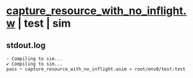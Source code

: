 # [capture_resource_with_no_inflight.w](../../../../examples/tests/valid/capture_resource_with_no_inflight.w) | test | sim

## stdout.log
```log
- Compiling to sim...
✔ Compiling to sim...
pass ─ capture_resource_with_no_inflight.wsim » root/env0/test:test
```

